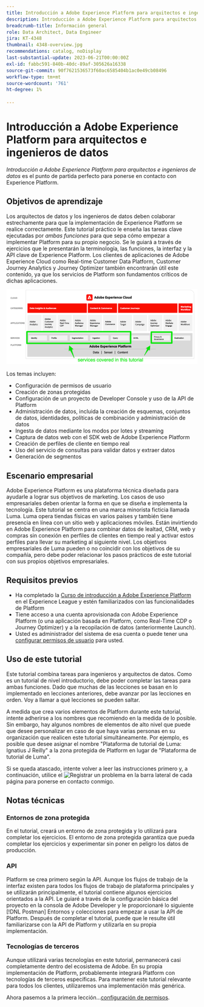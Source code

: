 ```yaml
---
title: Introducción a Adobe Experience Platform para arquitectos e ingenieros de datos
description: Introducción a Adobe Experience Platform para arquitectos e ingenieros de datos.
breadcrumb-title: Información general
role: Data Architect, Data Engineer
jira: KT-4348
thumbnail: 4348-overview.jpg
recommendations: catalog, noDisplay
last-substantial-update: 2023-06-21T00:00:00Z
exl-id: fabbc591-840b-40dc-89af-305626a16338
source-git-commit: 90f7621536573f60ac6585404b1ac0e49cb08496
workflow-type: tm+mt
source-wordcount: '761'
ht-degree: 1%

---
```


# Introducción a Adobe Experience Platform para arquitectos e ingenieros de datos

<!--5min-->

_Introducción a Adobe Experience Platform para arquitectos e ingenieros de datos_ es el punto de partida perfecto para ponerse en contacto con Experience Platform.


<!--How do we address ETL-->

## Objetivos de aprendizaje

Los arquitectos de datos y los ingenieros de datos deben colaborar estrechamente para que la implementación de Experience Platform se realice correctamente. Este tutorial práctico le enseña las tareas clave ejecutadas por _ambas funciones_ para que sepa cómo empezar a implementar Platform para su propio negocio. Se le guiará a través de ejercicios que le presentarán la terminología, las funciones, la interfaz y la API clave de Experience Platform. Los clientes de aplicaciones de Adobe Experience Cloud como Real-time Customer Data Platform, Customer Journey Analytics y Journey Optimizer también encontrarán útil este contenido, ya que los servicios de Platform son fundamentos críticos de dichas aplicaciones.

![La arquitectura de marketing de Adobe Experience Cloud destaca los servicios de Platform que se tratan en este tutorial: identidad, perfil, segmentación, ingesta, consulta y administración](assets/marketecture.png)

Los temas incluyen:

* Configuración de permisos de usuario
* Creación de zonas protegidas
* Configuración de un proyecto de Developer Console y uso de la API de Platform
* Administración de datos, incluida la creación de esquemas, conjuntos de datos, identidades, políticas de combinación y administración de datos
* Ingesta de datos mediante los modos por lotes y streaming
* Captura de datos web con el SDK web de Adobe Experience Platform
* Creación de perfiles de cliente en tiempo real
* Uso del servicio de consultas para validar datos y extraer datos
* Generación de segmentos

## Escenario empresarial

Adobe Experience Platform es una plataforma técnica diseñada para ayudarle a lograr sus objetivos de marketing. Los casos de uso empresariales deben orientar la forma en que se diseña e implementa la tecnología. Este tutorial se centra en una marca minorista ficticia llamada Luma. Luma opera tiendas físicas en varios países y también tiene presencia en línea con un sitio web y aplicaciones móviles. Están invirtiendo en Adobe Experience Platform para combinar datos de lealtad, CRM, web y compras sin conexión en perfiles de clientes en tiempo real y activar estos perfiles para llevar su marketing al siguiente nivel. Los objetivos empresariales de Luma pueden o no coincidir con los objetivos de su compañía, pero debe poder relacionar los pasos prácticos de este tutorial con sus propios objetivos empresariales.

## Requisitos previos

* Ha completado la [Curso de introducción a Adobe Experience Platform](https://experienceleague.adobe.com/?recommended=ExperiencePlatform-U-1-2020.1&amp;lang=es) en el Experience League y estén familiarizados con las funcionalidades de Platform
* Tiene acceso a una cuenta aprovisionada con Adobe Experience Platform (o una aplicación basada en Platform, como Real-Time CDP o Journey Optimizer) y a la recopilación de datos (anteriormente Launch).
* Usted es administrador del sistema de esa cuenta o puede tener una [configurar permisos de usuario](configure-permissions.md) para usted.

## Uso de este tutorial

Este tutorial combina tareas para ingenieros y arquitectos de datos. Como es un tutorial de nivel introductorio, debe poder completar las tareas para ambas funciones. Dado que muchas de las lecciones se basan en lo implementado en lecciones anteriores, debe avanzar por las lecciones en orden. Voy a llamar a qué lecciones se pueden saltar.

A medida que crea varios elementos de Platform durante este tutorial, intente adherirse a los nombres que recomiendo en la medida de lo posible. Sin embargo, hay algunos nombres de elementos de alto nivel que puede que desee personalizar en caso de que haya varias personas en su organización que realicen este tutorial simultáneamente. Por ejemplo, es posible que desee asignar el nombre &quot;Plataforma de tutorial de Luma: Ignatius J Reilly&quot; a la zona protegida de Platform en lugar de &quot;Plataforma de tutorial de Luma&quot;.

Si se queda atascado, intente volver a leer las instrucciones primero y, a continuación, utilice el ![Registrar un problema](https://experienceleague.adobe.com/assets/img/feedback.svg) en la barra lateral de cada página para ponerse en contacto conmigo.

## Notas técnicas

### Entornos de zona protegida

En el tutorial, creará un entorno de zona protegida y lo utilizará para completar los ejercicios. El entorno de zona protegida garantiza que pueda completar los ejercicios y experimentar sin poner en peligro los datos de producción.

### API

Platform se crea primero según la API. Aunque los flujos de trabajo de la interfaz existen para todos los flujos de trabajo de plataforma principales y se utilizarán principalmente, el tutorial contiene algunos ejercicios orientados a la API. Le guiaré a través de la configuración básica del proyecto en la consola de Adobe Developer y le proporcionaré lo siguiente [!DNL Postman] Entornos y colecciones para empezar a usar la API de Platform. Después de completar el tutorial, puede que le resulte útil familiarizarse con la API de Platform y utilizarla en su propia implementación.

### Tecnologías de terceros

Aunque utilizará varias tecnologías en este tutorial, permanecerá casi completamente dentro del ecosistema de Adobe. En su propia implementación de Platform, probablemente integrará Platform con tecnologías de terceros específicas. Para mantener este tutorial relevante para todos los clientes, utilizaremos una implementación más genérica.

Ahora pasemos a la primera lección...[configuración de permisos](configure-permissions.md).
